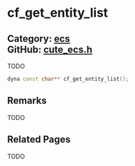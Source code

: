 [](../header.md ':include')

# cf_get_entity_list

Category: [ecs](/api_reference?id=ecs)  
GitHub: [cute_ecs.h](https://github.com/RandyGaul/cute_framework/blob/master/include/cute_ecs.h)  
---

TODO

```cpp
dyna const char** cf_get_entity_list();
```

## Remarks

TODO

## Related Pages

TODO  
